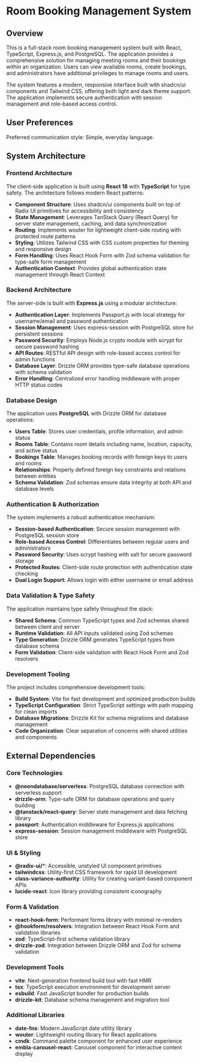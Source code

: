 # Room Booking Management System

## Overview

This is a full-stack room booking management system built with React, TypeScript, Express.js, and PostgreSQL. The application provides a comprehensive solution for managing meeting rooms and their bookings within an organization. Users can view available rooms, create bookings, and administrators have additional privileges to manage rooms and users.

The system features a modern, responsive interface built with shadcn/ui components and Tailwind CSS, offering both light and dark theme support. The application implements secure authentication with session management and role-based access control.

## User Preferences

Preferred communication style: Simple, everyday language.

## System Architecture

### Frontend Architecture

The client-side application is built using **React 18** with **TypeScript** for type safety. The architecture follows modern React patterns:

- **Component Structure**: Uses shadcn/ui components built on top of Radix UI primitives for accessibility and consistency
- **State Management**: Leverages TanStack Query (React Query) for server state management, caching, and data synchronization
- **Routing**: Implements wouter for lightweight client-side routing with protected route patterns
- **Styling**: Utilizes Tailwind CSS with CSS custom properties for theming and responsive design
- **Form Handling**: Uses React Hook Form with Zod schema validation for type-safe form management
- **Authentication Context**: Provides global authentication state management through React Context

### Backend Architecture

The server-side is built with **Express.js** using a modular architecture:

- **Authentication Layer**: Implements Passport.js with local strategy for username/email and password authentication
- **Session Management**: Uses express-session with PostgreSQL store for persistent sessions
- **Password Security**: Employs Node.js crypto module with scrypt for secure password hashing
- **API Routes**: RESTful API design with role-based access control for admin functions
- **Database Layer**: Drizzle ORM provides type-safe database operations with schema validation
- **Error Handling**: Centralized error handling middleware with proper HTTP status codes

### Database Design

The application uses **PostgreSQL** with Drizzle ORM for database operations:

- **Users Table**: Stores user credentials, profile information, and admin status
- **Rooms Table**: Contains room details including name, location, capacity, and active status
- **Bookings Table**: Manages booking records with foreign keys to users and rooms
- **Relationships**: Properly defined foreign key constraints and relations between entities
- **Schema Validation**: Zod schemas ensure data integrity at both API and database levels

### Authentication & Authorization

The system implements a robust authentication mechanism:

- **Session-based Authentication**: Secure session management with PostgreSQL session store
- **Role-based Access Control**: Differentiates between regular users and administrators
- **Password Security**: Uses scrypt hashing with salt for secure password storage
- **Protected Routes**: Client-side route protection with authentication state checking
- **Dual Login Support**: Allows login with either username or email address

### Data Validation & Type Safety

The application maintains type safety throughout the stack:

- **Shared Schema**: Common TypeScript types and Zod schemas shared between client and server
- **Runtime Validation**: All API inputs validated using Zod schemas
- **Type Generation**: Drizzle ORM generates TypeScript types from database schema
- **Form Validation**: Client-side validation with React Hook Form and Zod resolvers

### Development Tooling

The project includes comprehensive development tools:

- **Build System**: Vite for fast development and optimized production builds
- **TypeScript Configuration**: Strict TypeScript settings with path mapping for clean imports
- **Database Migrations**: Drizzle Kit for schema migrations and database management
- **Code Organization**: Clear separation of concerns with shared utilities and components

## External Dependencies

### Core Technologies
- **@neondatabase/serverless**: PostgreSQL database connection with serverless support
- **drizzle-orm**: Type-safe ORM for database operations and query building
- **@tanstack/react-query**: Server state management and data fetching library
- **passport**: Authentication middleware for Express.js applications
- **express-session**: Session management middleware with PostgreSQL store

### UI & Styling
- **@radix-ui/***: Accessible, unstyled UI component primitives
- **tailwindcss**: Utility-first CSS framework for rapid UI development
- **class-variance-authority**: Utility for creating variant-based component APIs
- **lucide-react**: Icon library providing consistent iconography

### Form & Validation
- **react-hook-form**: Performant forms library with minimal re-renders
- **@hookform/resolvers**: Integration between React Hook Form and validation libraries
- **zod**: TypeScript-first schema validation library
- **drizzle-zod**: Integration between Drizzle ORM and Zod for schema validation

### Development Tools
- **vite**: Next-generation frontend build tool with fast HMR
- **tsx**: TypeScript execution environment for development server
- **esbuild**: Fast JavaScript bundler for production builds
- **drizzle-kit**: Database schema management and migration tool

### Additional Libraries
- **date-fns**: Modern JavaScript date utility library
- **wouter**: Lightweight routing library for React applications
- **cmdk**: Command palette component for enhanced user experience
- **embla-carousel-react**: Carousel component for interactive content display